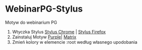 # WebinarPG-Stylus
Motyw do webinarium PG
1. Wtyczka Stylus
[Stylus Chrome](https://chrome.google.com/webstore/detail/stylus/clngdbkpkpeebahjckkjfobafhncgmne) | 
[Stylus Firefox](https://addons.mozilla.org/firefox/addon/styl-us/)
2. Zainstaluj Motyw
[Purple](https://github.com/Perz1val-Hub/WebinarPG-Stylus/raw/main/purple.user.css)|
[Matrix](https://github.com/Perz1val-Hub/WebinarPG-Stylus/raw/main/matrix.user.css)
3. Zmień kolory w elemencie :root według własnego upodobania
